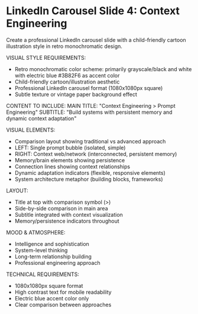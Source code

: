 # LinkedIn Carousel Slide 4: Context Engineering

Create a professional LinkedIn carousel slide with a child-friendly cartoon illustration style in retro monochromatic design.

VISUAL STYLE REQUIREMENTS:
- Retro monochromatic color scheme: primarily grayscale/black and white with electric blue #3B82F6 as accent color
- Child-friendly cartoon/illustration aesthetic
- Professional LinkedIn carousel format (1080x1080px square)
- Subtle texture or vintage paper background effect

CONTENT TO INCLUDE:
MAIN TITLE: "Context Engineering > Prompt Engineering"
SUBTITLE: "Build systems with persistent memory and dynamic context adaptation"

VISUAL ELEMENTS:
- Comparison layout showing traditional vs advanced approach
- LEFT: Single prompt bubble (isolated, simple)
- RIGHT: Context web/network (interconnected, persistent memory)
- Memory/brain elements showing persistence
- Connection lines showing context relationships
- Dynamic adaptation indicators (flexible, responsive elements)
- System architecture metaphor (building blocks, frameworks)

LAYOUT:
- Title at top with comparison symbol (>)
- Side-by-side comparison in main area
- Subtitle integrated with context visualization
- Memory/persistence indicators throughout

MOOD & ATMOSPHERE:
- Intelligence and sophistication
- System-level thinking
- Long-term relationship building
- Professional engineering approach

TECHNICAL REQUIREMENTS:
- 1080x1080px square format
- High contrast text for mobile readability
- Electric blue accent color only
- Clear comparison between approaches